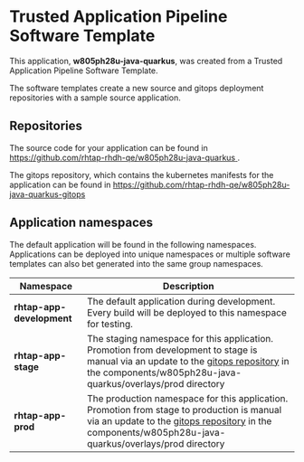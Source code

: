 # Trusted Application Pipeline Software Template

This application, **w805ph28u-java-quarkus**, was created from a Trusted Application Pipeline Software Template.

The software templates create a new source and gitops deployment repositories with a sample source application. 

## Repositories

The source code for your application can be found in [https://github.com/rhtap-rhdh-qe/w805ph28u-java-quarkus ](https://github.com/rhtap-rhdh-qe/w805ph28u-java-quarkus ).
 
The gitops repository, which contains the kubernetes manifests for the application can be found in 
[https://github.com/rhtap-rhdh-qe/w805ph28u-java-quarkus-gitops ](https://github.com/rhtap-rhdh-qe/w805ph28u-java-quarkus-gitops ) 

## Application namespaces 

The default application will be found in the following namespaces. Applications can be deployed into unique namespaces or multiple software templates can also bet generated into the same group namespaces.  

|  Namespace   |  Description   |  
| -------- | -------- |   
| **rhtap-app-development** | The default application during development. Every build will be deployed to this namespace for testing. | 
| **rhtap-app-stage** | The staging namespace for this application. Promotion from development to stage is manual via an update to the [gitops repository](https://github.com/rhtap-rhdh-qe/w805ph28u-java-quarkus-gitops ) in the components/w805ph28u-java-quarkus/overlays/prod directory |  
| **rhtap-app-prod** | The production namespace for this application. Promotion from stage to production is manual via an update to the [gitops repository](https://github.com/rhtap-rhdh-qe/w805ph28u-java-quarkus-gitops ) in the components/w805ph28u-java-quarkus/overlays/prod directory | 